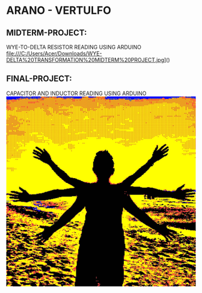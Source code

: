 # ARANO - VERTULFO
## MIDTERM-PROJECT:
WYE-TO-DELTA RESISTOR READING USING ARDUINO
<br>
[file:///C:/Users/Acer/Downloads/WYE-DELTA%20TRANSFORMATION%20MIDTERM%20PROJECT.jpg](https://raw.githubusercontent.com/maxangelo987/MAXANGELO987.GITHUB.IO/master/images/maks.jpg)]()


## FINAL-PROJECT:
CAPACITOR AND INDUCTOR READING USING ARDUINO
<br>
[![INSERT YOUR FRITZING PICTURE HERE](https://raw.githubusercontent.com/maxangelo987/MAXANGELO987.GITHUB.IO/master/images/maks.jpg)]()
